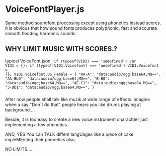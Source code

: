 # VoiceFontPlayer.js

Same method soundfont processing except using phonetics instead scores. 
it is obvious that how sound fonts produces polyphonic, fast and accurate smooth flooding harmonic sounds. 

## WHY LIMIT MUSIC WITH SCORES.?

typical VoiceFont.json
<code>
if (typeof(VIDI) === 'undefined') var VIDI = {};
if (typeof(VIDI.Voicefont) === 'undefined') VIDI.Voicefont = {};
VIDI.Voicefont.US_Female = {
  "AA-A": "data:audio/ogg;base64,MQ==",
  "AA-Bb0": "data:audio/ogg;base64,MQ==",
  "B-B0": "data:audio/ogg;base64,MQ==",
  "AE-C1": "data:audio/ogg;base64,MQ==",
  "J-Db1": "data:audio/ogg;base64,MQ==",
}
</code>
### 
After now people shall talk like muzik at wide range of effects. 
imagine when u say "Don`t do that" people hears you like drums playing at background....

Beside, it is too easy to create a new voice instrument charachter just implementing a few phonetics.

AND, YES You can TALK diffent langUages like a piece of cake impleMEnting their phonetics also. 

NO LIMITS....
